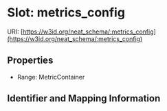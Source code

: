 # Slot: metrics_config

URI: [https://w3id.org/neat_schema/:metrics_config](https://w3id.org/neat_schema/:metrics_config)



<!-- no inheritance hierarchy -->


## Properties

 * Range: MetricContainer



## Identifier and Mapping Information





